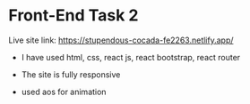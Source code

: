 # Front-End Task 2
Live site link: https://stupendous-cocada-fe2263.netlify.app/

* I have used html, css, react js, react bootstrap, react router

* The site is fully responsive
* used aos for animation